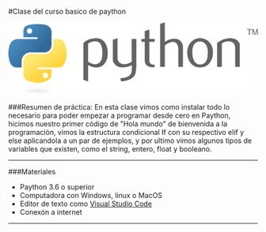 #Clase del curso basico de paython 

![Logo de Paython](Imagenes\Python-logo.png)

###Resumen de práctica:
En esta clase vimos como instalar todo lo necesario para poder empezar a programar desde cero en Paython, hicimos nuestro primer código de "Hola mundo" de bienvenida a la programación, vimos la estructura condicional If con su respectivo elif y else aplicandola a un par de ejemplos, y por ultimo vimos algunos tipos de variables que existen, como el string, entero, float y booleano.

--------------------------

###Materiales 
- Paython 3.6 o superior 
- Computadora con Windows, linux o MacOS
- Editor de texto como [Visual Studio Code](https://code.visualstudio.com/)
- Conexón a internet
-------
